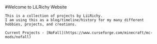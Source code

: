 #Welcome to LiLRichy Website
 

    This is a collection of projects by LiLRichy.
    I am using this as a blog/timeline/history for my many different hobbies, projects, and creations.
    
    Current Projects - [NoFall](https://www.curseforge.com/minecraft/mc-mods/nofall)
    
